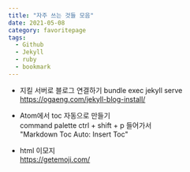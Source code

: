 ```yaml
---
title: "자주 쓰는 것들 모음"
date: 2021-05-08
category: favoritepage
tags:
  - Github
  - Jekyll
  - ruby
  - bookmark
---
```


- 지킬 서버로 블로그 연결하기 
  bundle exec jekyll serve <br>
  <https://ogaeng.com/jekyll-blog-install/>



- Atom에서 toc 자동으로 만들기  
  command palette ctrl + shift + p 들어가서   
  "Markdown Toc Auto: Insert Toc"  


- html 이모지  
  <https://getemoji.com/>
